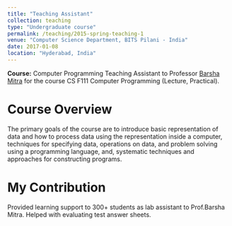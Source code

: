 ```yaml
---
title: "Teaching Assistant"
collection: teaching
type: "Undergraduate course"
permalink: /teaching/2015-spring-teaching-1
venue: "Computer Science Department, BITS Pilani - India"
date: 2017-01-08
location: "Hyderabad, India"
---
```


**Course:** Computer Programming
Teaching Assistant to Professor [Barsha Mitra](https://universe.bits-pilani.ac.in/hyderabad/barshamitra/Profile) for the course CS F111 Computer Programming (Lecture, Practical).

Course Overview
======
The primary goals of the course are to introduce basic representation of data and how to process data using the representation inside a computer, techniques for specifying data, operations on data, and problem solving using a programming language, and, systematic techniques and approaches for constructing programs.


My Contribution
======

Provided learning support to 300+ students as lab assistant to Prof.Barsha Mitra. Helped with evaluating test answer sheets. 

